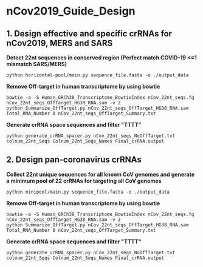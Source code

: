 # nCov2019_Guide_Design
## 1. Design effective and specific crRNAs for nCov2019, MERS and SARS
**Detect 22nt sequences in conserved region (Perfect match COVID-19 <=1 mismatch SARS/MERS)**
```
python horizontal-pool/main.py sequence_file.fasta -o ./output_data
```
**Remove Off-target in human transcriptome by using bowtie**
```
bowtie -a -S Human_GRCh38_Transcriptome_BowtieIndex nCov_22nt_seqs.fq nCov_22nt_seqs_OffTarget_HG38_RNA.sam -v 2
python Summarize_OffTarget.py nCov_22nt_seqs_OffTarget_HG38_RNA.sam Total_RNA_Number 0 nCov_22nt_seqs_OffTarget_Summary.txt
```
**Generate crRNA space sequences and filter "TTTT"**
```
python generate_crRNA_spacer.py nCov_22nt_seqs_NoOffTarget.txt colnum_22nt_Seqs Colnum_22nt_Seqs_Names Final_crRNA.output
```

## 2. Design pan-coronavirus crRNAs
**Collect 22nt unique sequences for all known CoV genomes and generate a minimum pool of 22 crRNAs for targeting all CoV genomes**
```
python minipool/main.py sequence_file.fasta -o ./output_data
```
**Remove Off-target in human transcriptome by using bowtie**
```
bowtie -a -S Human_GRCh38_Transcriptome_BowtieIndex nCov_22nt_seqs.fq nCov_22nt_seqs_OffTarget_HG38_RNA.sam -v 2
python Summarize_OffTarget.py nCov_22nt_seqs_OffTarget_HG38_RNA.sam Total_RNA_Number 0 nCov_22nt_seqs_OffTarget_Summary.txt
```
**Generate crRNA space sequences and filter "TTTT"**
```
python generate_crRNA_spacer.py nCov_22nt_seqs_NoOffTarget.txt colnum_22nt_Seqs Colnum_22nt_Seqs_Names Final_crRNA.output
```
